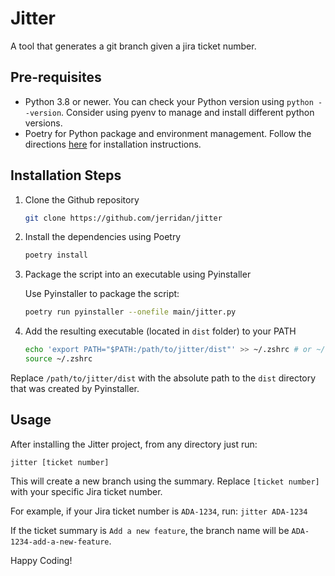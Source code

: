 # Jitter

A tool that generates a git branch given a jira ticket number.

## Pre-requisites

- Python 3.8 or newer. You can check your Python version using `python --version`. Consider using pyenv to manage and install different python versions.
- Poetry for Python package and environment management. Follow the directions [here](https://python-poetry.org/docs/) for installation instructions.

## Installation Steps

1. Clone the Github repository

    ```bash
    git clone https://github.com/jerridan/jitter
    ```

2. Install the dependencies using Poetry

    ```bash
    poetry install
    ```

3. Package the script into an executable using Pyinstaller

    Use Pyinstaller to package the script:

    ```bash
    poetry run pyinstaller --onefile main/jitter.py
    ```
  
4. Add the resulting executable (located in `dist` folder) to your PATH

    ```bash
    echo 'export PATH="$PATH:/path/to/jitter/dist"' >> ~/.zshrc # or ~/.bashrc if you use bash
    source ~/.zshrc
    ```

Replace `/path/to/jitter/dist` with the absolute path to the `dist` directory that was created by Pyinstaller.

## Usage

After installing the Jitter project, from any directory just run:

`jitter [ticket number]` 

This will create a new branch using the summary. Replace `[ticket number]` with your specific Jira ticket number.

For example, if your Jira ticket number is `ADA-1234`, run: `jitter ADA-1234`

If the ticket summary is `Add a new feature`, the branch name will be `ADA-1234-add-a-new-feature`.

Happy Coding!
